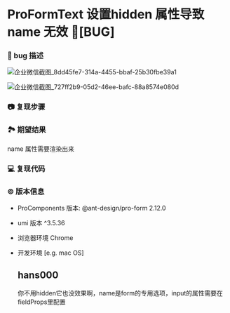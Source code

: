 # ProFormText 设置hidden 属性导致 name 无效 🐛[BUG]

### 🐛 bug 描述

![企业微信截图_8dd45fe7-314a-4455-bbaf-25b30fbe39a1](https://github.com/ant-design/pro-components/assets/11523869/e0406798-b6bd-4f3c-8848-e1a0513d6b7c)

![企业微信截图_727ff2b9-05d2-46ee-bafc-88a8574e080d](https://github.com/ant-design/pro-components/assets/11523869/ad8d80aa-18a4-4f14-bddd-ea9c99725ed6)

### 📷 复现步骤

<!--
清晰描述复现步骤，让别人也能看到问题，如果可能，尽量提供可执行代码，
如：https://codesandbox.io/ 在此处创建一个 codesandbox，方便我们更快的排查和复现问题
-->

### 🏞 期望结果

name 属性需要渲染出来

### 💻 复现代码

<!--
提供可复现的代码，仓库，或线上示例
-->

### © 版本信息

- ProComponents 版本: @ant-design/pro-form 2.12.0
- umi 版本 ^3.5.36
- 浏览器环境 Chrome
- 开发环境 [e.g. mac OS]

  ## hans000

  你不用hidden它也没效果啊，name是form的专用选项，input的属性需要在fieldProps里配置
